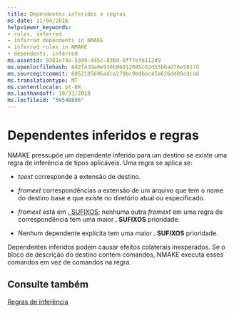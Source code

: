 ```yaml
---
title: Dependentes inferidos e regras
ms.date: 11/04/2016
helpviewer_keywords:
- rules, inferred
- inferred dependents in NMAKE
- inferred rules in NMAKE
- dependents, inferred
ms.assetid: 9381e74a-53d9-445c-836d-0ff7ef6112d9
ms.openlocfilehash: 6d2f439a0e936b06012045c62d55b6ad76e5817d
ms.sourcegitcommit: 6052185696adca270bc9bdbec45a626dd89cdcdd
ms.translationtype: MT
ms.contentlocale: pt-BR
ms.lasthandoff: 10/31/2018
ms.locfileid: "50548896"
---
```

# <a name="inferred-dependents-and-rules"></a>Dependentes inferidos e regras

NMAKE pressupõe um dependente inferido para um destino se existe uma regra de inferência de tipos aplicáveis. Uma regra se aplica se:

- *toext* corresponde à extensão de destino.

- *fromext* correspondências a extensão de um arquivo que tem o nome do destino base e que existe no diretório atual ou especificado.

- *fromext* está em [. SUFIXOS](../build/dot-directives.md); nenhuma outra *fromext* em uma regra de correspondência tem uma maior **. SUFIXOS** prioridade.

- Nenhum dependente explícita tem uma maior **. SUFIXOS** prioridade.

Dependentes inferidos podem causar efeitos colaterais inesperados. Se o bloco de descrição do destino contém comandos, NMAKE executa esses comandos em vez de comandos na regra.

## <a name="see-also"></a>Consulte também

[Regras de inferência](../build/inference-rules.md)